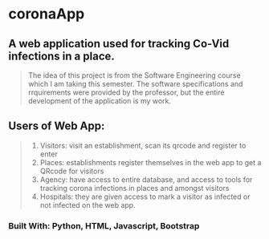 # coronaApp

## A web application used for tracking Co-Vid infections in a place.

> The idea of this project is from the Software Engineering course which I am taking this semester. 
> The software specifications and rrquirements were provided by the professor, but the entire development of the application is my work.

## Users of Web App: 
> 1) Visitors: visit an establishment, scan its qrcode and register to enter
> 2) Places: establishments register themselves in the web app to get a QRcode for visitors
> 3) Agency: have access to entire database, and access to tools for tracking corona infections in places and amongst visitors
> 4) Hospitals: they are given access to mark a visitor as infected or not infected on the web app.


### Built With: Python, HTML, Javascript, Bootstrap
